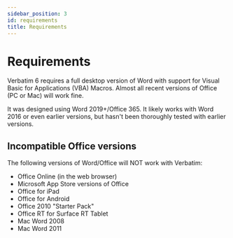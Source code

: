 ```yaml
---
sidebar_position: 3
id: requirements
title: Requirements
---
```


# Requirements

Verbatim 6 requires a full desktop version of Word with support for Visual Basic for Applications (VBA) Macros. Almost all recent versions of Office (PC or Mac) will work fine.

It was designed using Word 2019+/Office 365. It likely works with Word 2016 or even earlier versions, but hasn't been thoroughly tested with earlier versions.

## Incompatible Office versions

The following versions of Word/Office will NOT work with Verbatim:
* Office Online (in the web browser)
* Microsoft App Store versions of Office
* Office for iPad
* Office for Android
* Office 2010 "Starter Pack"
* Office RT for Surface RT Tablet
* Mac Word 2008
* Mac Word 2011
